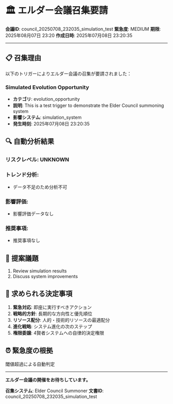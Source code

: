 # 🏛️ エルダー会議召集要請

**会議ID**: council_20250708_232035_simulation_test
**緊急度**: MEDIUM
**期限**: 2025年08月07日 23:20
**作成日時**: 2025年07月08日 23:20:35

---

## 📋 **召集理由**

以下のトリガーによりエルダー会議の召集が要請されました：


### Simulated Evolution Opportunity
- **カテゴリ**: evolution_opportunity
- **説明**: This is a test trigger to demonstrate the Elder Council summoning system
- **影響システム**: simulation_system
- **発生時刻**: 2025年07月08日 23:20:35


## 🔍 **自動分析結果**

### リスクレベル: UNKNOWN

### トレンド分析:
- データ不足のため分析不可

### 影響評価:
- 影響評価データなし

### 推奨事項:
- 推奨事項なし


## 📝 **提案議題**

1. Review simulation results
2. Discuss system improvements

## 🎯 **求められる決定事項**

1. **緊急対応**: 即座に実行すべきアクション
2. **戦略的方針**: 長期的な方向性と優先順位
3. **リソース配分**: 人的・技術的リソースの最適配分
4. **進化戦略**: システム進化の次のステップ
5. **権限委譲**: 4賢者システムへの自律的決定権限

## ⏰ **緊急度の根拠**

閾値超過による自動判定

---

**エルダー会議の開催をお待ちしています。**

**召集システム**: Elder Council Summoner
**文書ID**: council_20250708_232035_simulation_test
